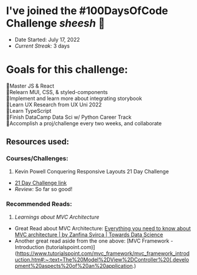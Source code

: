 # I've joined the #100DaysOfCode Challenge *sheesh* 💪
- Date Started: July 17, 2022
- *Current Streak:* 3 days

# Goals for this challenge:
📌Master JS & React <br/>
📌Relearn MUI, CSS, & styled-components <br/>
📌Implement and learn more about integrating storybook <br/>
📌Learn UX Research from UX Uni 2022 <br/>
📌Learn TypeScript <br/>
📌Finish DataCamp Data Sci w/ Python Career Track <br/>
📌Accomplish a proj/challenge every two weeks, and collaborate <br/>


## Resources used:

### Courses/Challenges:
1. Kevin Powell Conquering Responsive Layouts 21 Day Challenge
- [21 Day Challenge link](https://courses.kevinpowell.co/conquering-responsive-layouts/)
- *Review:* So far so good!


### Recommended Reads:
1. *Learnings about MVC Architecture*
-  Great Read about MVC Architecture: [Everything you need to know about MVC architecture | by Zanfina Svirca | Towards Data Science](https://towardsdatascience.com/everything-you-need-to-know-about-mvc-architecture-3c827930b4c1)
- Another great read aside from the one above: [MVC Framework - Introduction (tutorialspoint.com)](https://www.tutorialspoint.com/mvc_framework/mvc_framework_introduction.htm#:~:text=The%20Model%2DView%2DController%20(,development%20aspects%20of%20an%20application.)